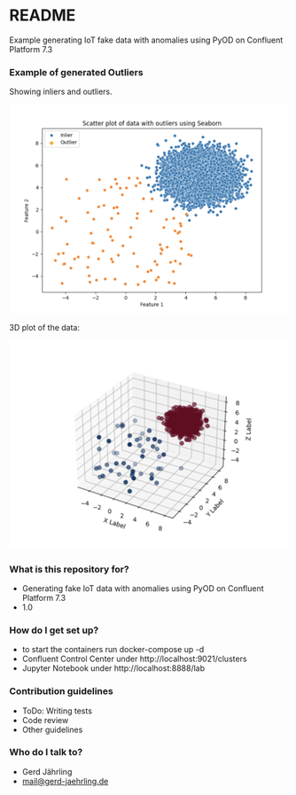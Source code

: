 # README #

Example generating IoT fake data with anomalies using PyOD on Confluent Platform 7.3

### Example of generated Outliers ###
Showing inliers and outliers.

![pyod_data_with_outliers.png](docs%2Fpyod_data_with_outliers.png)

3D plot of the data: 

![pyod_outliers_3d.png](docs%2Fpyod_outliers_3d.png)


### What is this repository for? ###

* Generating fake IoT data with anomalies using PyOD on Confluent Platform 7.3 
* 1.0

### How do I get set up? ###

* to start the containers run docker-compose up -d
* Confluent Control Center under http://localhost:9021/clusters
* Jupyter Notebook under http://localhost:8888/lab

### Contribution guidelines ###

* ToDo: Writing tests
* Code review
* Other guidelines

### Who do I talk to? ###

* Gerd Jährling
* mail@gerd-jaehrling.de